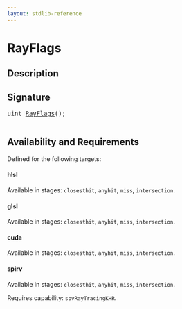 ```yaml
---
layout: stdlib-reference
---
```


# RayFlags

## Description





## Signature 

<pre>
<span class="code_keyword">uint</span> <a href="/stdlib-reference/global-decls/rayflags-03">RayFlags</a>();

</pre>

## Availability and Requirements

Defined for the following targets:

#### hlsl
Available in stages: `closesthit`, `anyhit`, `miss`, `intersection`.

#### glsl
Available in stages: `closesthit`, `anyhit`, `miss`, `intersection`.

#### cuda
Available in stages: `closesthit`, `anyhit`, `miss`, `intersection`.

#### spirv
Available in stages: `closesthit`, `anyhit`, `miss`, `intersection`.

Requires capability: `spvRayTracingKHR`.


